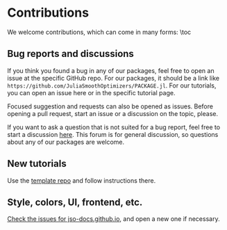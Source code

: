 # Contributions

We welcome contributions, which can come in many forms:
\toc

## Bug reports and discussions

If you think you found a bug in any of our packages, feel free to open an issue at the specific GitHub repo.
For our packages, it should be a link like `https://github.com/JuliaSmoothOptimizers/PACKAGE.jl`.
For our tutorials, you can open an issue here or in the specific tutorial page.

Focused suggestion and requests can also be opened as issues.
Before opening a pull request, start an issue or a discussion on the topic, please.

If you want to ask a question that is not suited for a bug report, feel free to start a discussion [here](https://github.com/JuliaSmoothOptimizers/Organization/discussions).
This forum is for general discussion, so questions about any of our packages are welcome.

## New tutorials

Use the [template repo](https://github.com/jso-docs/tutorial-template) and follow instructions there.

## Style, colors, UI, frontend, etc.

[Check the issues for jso-docs.github.io](https://github.com/jso-docs/jso-docs.github.io/issues?q=is%3Aissue+is%3Aopen+sort%3Aupdated-desc), and open a new one if necessary.